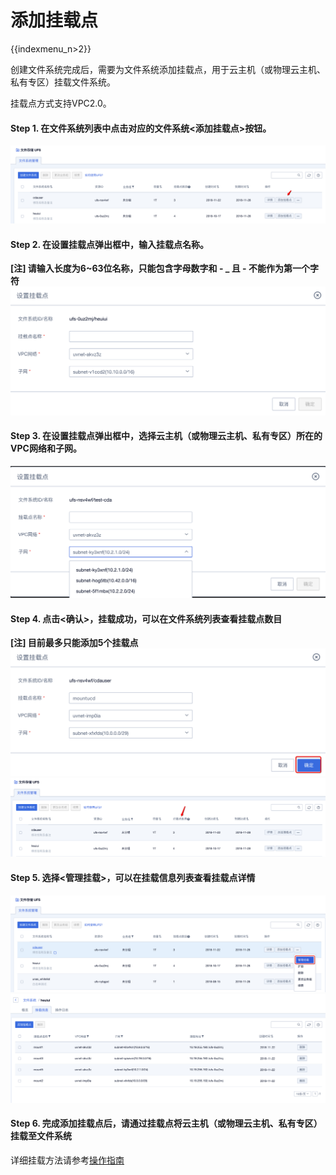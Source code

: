# 添加挂载点

{{indexmenu_n>2}}

创建文件系统完成后，需要为文件系统添加挂载点，用于云主机（或物理云主机、私有专区）挂载文件系统。

挂载点方式支持VPC2.0。

#### Step 1. 在文件系统列表中点击对应的文件系统<添加挂载点>按钮。

![](/images/ufs_mount_manual_instruction/new_add_mount.png)

#### Step 2. 在设置挂载点弹出框中，输入挂载点名称。

**\[注\] 请输入长度为6\~63位名称，只能包含字母数字和 - \_ 且 - 不能作为第一个字符**
![](/images/ufs_mount_manual_instruction/new_add_mount_name.png)

#### Step 3. 在设置挂载点弹出框中，选择云主机（或物理云主机、私有专区）所在的VPC网络和子网。

![](/images/ufs_mount_manual_instruction/new_add_mount_vpc.png)

#### Step 4. 点击<确认>，挂载成功，可以在文件系统列表查看挂载点数目

**\[注\] 目前最多只能添加5个挂载点**
![](/images/ufs_mount_manual_instruction/new_add_mount_confirm.png)
![](/images/ufs_mount_manual_instruction/new_add_mount_number.png)

#### Step 5. 选择<管理挂载>，可以在挂载信息列表查看挂载点详情

![](/images/ufs_mount_manual_instruction/new_add_mount_manage.png)
![](/images/ufs_mount_manual_instruction/new_add_mount_list.png)

#### Step 6. 完成添加挂载点后，请通过挂载点将云主机（或物理云主机、私有专区）挂载至文件系统

详细挂载方法请参考[操作指南](/storage_cdn/ufs/ufs_guide)

